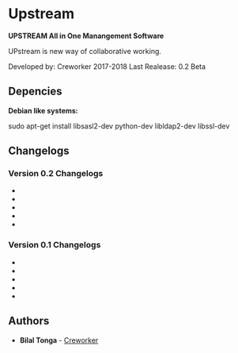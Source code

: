 # Upstream
**UPSTREAM All in One Manangement Software**         

UPstream is new way of collaborative working.

Developed by: Creworker 2017-2018
Last Realease: 0.2 Beta


## Depencies

**Debian like systems:**

sudo apt-get install libsasl2-dev python-dev libldap2-dev libssl-dev


## Changelogs

### Version 0.2 Changelogs

*
*
*
*
*

### Version 0.1 Changelogs

*
*
*
*
*



## Authors

* **Bilal Tonga** - [Creworker](https://creworker.com)
